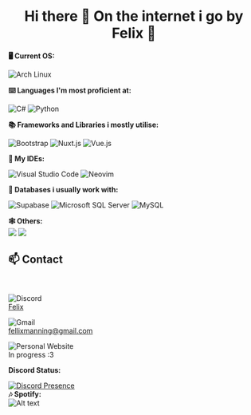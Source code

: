 <div align="center">
  
# Hi there 👋 On the internet i go by Felix 🙂
  
</div>
  <strong>🖥️ Current OS:</strong>
<br>

  ![Arch Linux](https://img.shields.io/badge/-Arch%20Linux-1793D1?logo=archlinux&style=for-the-badge&labelColor=black)

  <strong>⌨️ Languages I'm most proficient at:</strong>
  <br>

  ![C#](https://img.shields.io/badge/-C%23-239120?logo=csharp&style=for-the-badge&labelColor=black "C#")
  ![Python](https://img.shields.io/badge/Python-FFD43B?style=for-the-badge&logo=python&labelColor=black "Python")
<br>

  <strong>📚 Frameworks and Libraries i mostly utilise:</strong>
  <br>

  ![Bootstrap](https://img.shields.io/badge/bootstrap-%23563D7C.svg?style=for-the-badge&logo=bootstrap&labelColor=black "Bootstrap")
  ![Nuxt.js](https://img.shields.io/badge/Nuxt.JS-00DC82?style=for-the-badge&logo=nuxtdotjs&labelColor=black "Nuxt.js")
  ![Vue.js](https://img.shields.io/badge/Vue.js-4FC08D?style=for-the-badge&logo=vue.js&labelColor=black "Vue.js")

  <strong>📱 My IDEs:</strong>
  <br>

  ![Visual Studio Code](https://img.shields.io/badge/VS%20Code-0078d7.svg?style=for-the-badge&logo=visual-studio-code&labelColor=black)
  ![Neovim](https://img.shields.io/badge/Neovim-57A143?logo=neovim&style=for-the-badge&labelColor=black)

  <strong>📖 Databases i usually work with:</strong>
<br>

  ![Supabase](https://img.shields.io/badge/Supabase-3FCF8E?logo=supabase&style=for-the-badge&labelColor=black)
  ![Microsoft SQL Server](https://img.shields.io/badge/-MSSQL-CC2927?logo=microsoftsqlserver&style=for-the-badge&labelColor=black)
  ![MySQL](https://img.shields.io/badge/mysql-%2300f.svg?style=for-the-badge&logo=mysql&logoColor=white&labelColor=black)

  <strong>🕸️ Others:</strong>
  <br>
    <img src="https://img.shields.io/badge/-VirtualBox-183A61?logo=virtualbox&logoColor=white&style=for-the-badge&labelColor=black">
  <img src="https://img.shields.io/badge/-Trello-0052CC?logo=trello&style=for-the-badge&labelColor=black">
  
## 📫 Contact

<br>

![Discord](https://img.shields.io/badge/Discord-5865F2?style=for-the-badge&logo=discord&labelColor=black)\
 <a href="https://discord.com/users/822053527055630386"> Felix</a>

![Gmail](https://img.shields.io/badge/Gmail-D14836?style=for-the-badge&logo=gmail&labelColor=black)\
  [fellixmanning@gmail.com](mailto:fellixmanning@gmail.com)
  
![Personal Website](https://img.shields.io/badge/Personal%20Website-FF7139?style=for-the-badge&logo=firefox&labelColor=black)\
  In progress :3

<strong>Discord Status:</strong>

[![Discord Presence](https://lanyard.cnrad.dev/api/822053527055630386)](https://discord.com/users/822053527055630386)
<br>
<strong>🎶 Spotify:</strong>
<br>
![Alt text](https://spotify-recently-played-readme.vercel.app/api?user=c9zc9bemofiuft4ou4x4mp516&unique={true})
